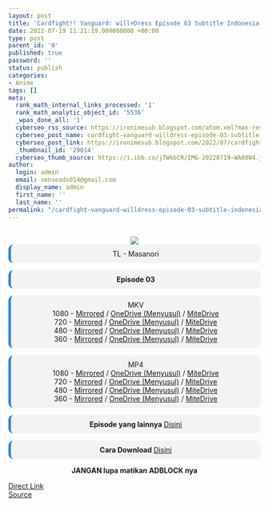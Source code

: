 ```yaml
---
layout: post
title: 'Cardfight!! Vanguard: will+Dress Episode 03 Subtitle Indonesia'
date: 2022-07-19 11:21:19.000000000 +00:00
type: post
parent_id: '0'
published: true
password: ''
status: publish
categories:
- Anime
tags: []
meta:
  rank_math_internal_links_processed: '1'
  rank_math_analytic_object_id: '5536'
  _wpas_done_all: '1'
  cyberseo_rss_source: https://ironimesub.blogspot.com/atom.xml?max-results=150
  cyberseo_post_name: cardfight-vanguard-willdress-episode-03-subtitle-indonesia
  cyberseo_post_link: https://ironimesub.blogspot.com/2022/07/cardfight-vanguard-willdress-episode-03.html
  _thumbnail_id: '29014'
  cyberseo_thumb_source: https://i.ibb.co/jTWkbCR/IMG-20220719-WA0004.jpg
author:
  login: admin
  email: senseads014@gmail.com
  display_name: admin
  first_name: ''
  last_name: ''
permalink: "/cardfight-vanguard-willdress-episode-03-subtitle-indonesia/"
---
```

<p><meta content=" TL - Masanori Episode 03 MKV 1080 - Mirrored / OneDrive (Menyusul) / MiteDrive 720 - Mirrored / OneDrive (Menyusul) / Mite..." name="twitter:description" /></p>
<div style="text-align: center;">
<br />
<img src="{{ site.baseurl }}/assets/2022/07/IMG-20220719-WA0004.jpg" />
<div style="-moz-border-radius: 10px; -webkit-border-radius: 10px; background-color: #f3f3f3; border-left: 5px solid #2288dd; border-radius: 10px; padding: 10px; t-align: left;">
TL - Masanori</div>
<p></p>
<div style="-moz-border-radius: 10px; -webkit-border-radius: 10px; background-color: #f3f3f3; border-left: 5px solid #2288dd; border-radius: 10px; padding: 10px; t-align: left;">
<strong>Episode 03</strong> </div>
<p></p>
<div style="-moz-border-radius: 10px; -webkit-border-radius: 10px; background-color: #f3f3f3; border-left: 5px solid #2288dd; border-radius: 10px; padding: 10px; t-align: left;">
MKV<br />
1080 - <a href="https://mir.cr/1IKUI47Q">Mirrored</a> / <a href="https://ironimesub.blogspot.com/2022/07/cardfight-vanguard-willdress-episode-03.html">OneDrive (Menyusul)</a> / <a href="https://mitedrive.my.id/view/6f7f4d9d548baed">MiteDrive</a><br />
720 - <a href="https://mir.cr/0MH8HUY1">Mirrored</a> / <a href="https://ironimesub.blogspot.com/2022/07/cardfight-vanguard-willdress-episode-03.html">OneDrive (Menyusul)</a> / <a href="https://mitedrive.my.id/view/e6796ec5e1a5560">MiteDrive</a><br />
480 - <a href="https://mir.cr/RLK2ZUW8">Mirrored</a> / <a href="https://ironimesub.blogspot.com/2022/07/cardfight-vanguard-willdress-episode-03.html">OneDrive (Menyusul)</a> / <a href="https://mitedrive.my.id/view/e66f890789d96cd">MiteDrive</a><br />
360 - <a href="https://mir.cr/YSHUBFWM">Mirrored</a> / <a href="https://ironimesub.blogspot.com/2022/07/cardfight-vanguard-willdress-episode-03.html">OneDrive (Menyusul)</a> / <a href="https://mitedrive.my.id/view/cfaee52194c4b41">MiteDrive</a>
</div>
<p></p>
<div style="-moz-border-radius: 10px; -webkit-border-radius: 10px; background-color: #f3f3f3; border-left: 5px solid #2288dd; border-radius: 10px; padding: 10px; t-align: left;">
MP4<br />
1080 - <a href="https://mir.cr/1MGZMN8S">Mirrored</a> / <a href="https://ironimesub.blogspot.com/2022/07/cardfight-vanguard-willdress-episode-03.html">OneDrive (Menyusul)</a> / <a href="https://mitedrive.my.id/view/4b2917e1acff0ae">MiteDrive</a><br />
720 - <a href="https://mir.cr/0ZGGXHTG">Mirrored</a> / <a href="https://ironimesub.blogspot.com/2022/07/cardfight-vanguard-willdress-episode-03.html">OneDrive (Menyusul)</a> / <a href="https://mitedrive.my.id/view/9ed1bceac32ca">MiteDrive</a><br />
480 - <a href="https://mir.cr/G1ROBR89">Mirrored</a> / <a href="https://ironimesub.blogspot.com/2022/07/cardfight-vanguard-willdress-episode-03.html">OneDrive (Menyusul)</a> / <a href="https://mitedrive.my.id/view/9bd17ebe45000f7">MiteDrive</a><br />
360 - <a href="https://mir.cr/0J3HY06N">Mirrored</a> / <a href="https://ironimesub.blogspot.com/2022/07/cardfight-vanguard-willdress-episode-03.html">OneDrive (Menyusul)</a> / <a href="https://mitedrive.my.id/view/ac31d391779128d">MiteDrive</a>
</div>
<p>
<div style="-moz-border-radius: 10px; -webkit-border-radius: 10px; background-color: #f3f3f3; border-left: 5px solid #2288dd; border-radius: 10px; padding: 10px; t-align: left;">
<strong>Episode yang lainnya</strong> <a href="https://ironimesub.blogspot.com/p/cardfight-vanguard-willdress.html">Disini</a>
</div>
<p></p>
<div style="-moz-border-radius: 10px; -webkit-border-radius: 10px; background-color: #f3f3f3; border-left: 5px solid #2288dd; border-radius: 10px; padding: 10px; t-align: left;">
<strong>Cara Download</strong> <a href="https://ironimesub.blogspot.com/2022/04/cara-mendownload-di-mirrored.html">Disini</a>
</div>
<p><strong>JANGAN lupa matikan ADBLOCK nya</strong></p>
</div>
<link rel="stylesheet" href="https://cdnjs.cloudflare.com/ajax/libs/font-awesome/4.7.0/css/font-awesome.min.css" />
<div class="divbtn"> <a href="https://handymansurrender.com/fihup8buzv?key=94550f7ce39444073321dde3b8782f97" class="btn"><i class="fa fa-download"></i> Direct Link</a> <br /><a href="https://ironimesub.blogspot.com/2022/07/cardfight-vanguard-willdress-episode-03.html">Source</a> </div>
